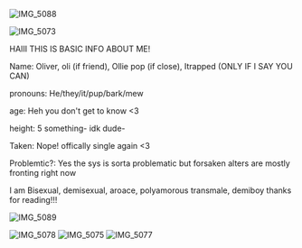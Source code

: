 ![IMG_5088](https://github.com/user-attachments/assets/46394fda-239a-4cde-afc9-6c74a6b4a89f)

![IMG_5073](https://github.com/user-attachments/assets/aed5aa14-782d-4c57-a26c-843ce0932e84)

HAIII THIS IS BASIC INFO ABOUT ME!

Name: Oliver, oli (if friend), Ollie pop (if close), Itrapped (ONLY IF I SAY YOU CAN)

pronouns: He/they/it/pup/bark/mew

age: Heh you don't get to know <3

height: 5 something- idk dude-

Taken: Nope! offically single again <3

Problemtic?: Yes the sys is sorta problematic but forsaken alters are mostly fronting right now

I am Bisexual, demisexual, aroace, polyamorous transmale, demiboy
thanks for reading!!!

![IMG_5089](https://github.com/user-attachments/assets/5c123b2e-3e46-4a16-8a75-397c8f58063b)

![IMG_5078](https://github.com/user-attachments/assets/87782c08-3a4c-48bb-9a48-1f8e072a3851)
![IMG_5075](https://github.com/user-attachments/assets/508e60ba-64ef-46f9-b695-cc59bd3d3a81)
![IMG_5077](https://github.com/user-attachments/assets/01a59a97-62dd-418e-93d0-c80f06dd9e7f)

<!--
**Rainy-chaos-sys/Rainy-chaos-sys** is a ✨ _special_ ✨ repository because its `README.md` (this file) appears on your GitHub profile.

Here are some ideas to get you started:

- 🔭 I’m currently working on ...
- 🌱 I’m currently learning ...
- 👯 I’m looking to collaborate on ...
- 🤔 I’m looking for help with ...
- 💬 Ask me about ...
- 📫 How to reach me: ...
- 😄 Pronouns: ...
- ⚡ Fun fact: ...
-->
